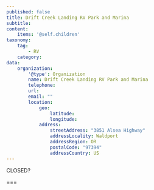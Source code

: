 ```yaml
---
published: false
title: Drift Creek Landing RV Park and Marina
subtitle: 
content:
    items: '@self.children'
taxonomy:
    tag:
        - RV
    category:
data:
    organization:
        '@type': Organization
        name: Drift Creek Landing RV Park and Marina
        telephone: 
        url: 
        email: ""
        location:
            geo:
                latitude:
                longitude:
            address:
                streetAddress: "3851 Alsea Highway"
                addressLocality: Waldport
                addressRegion: OR
                postalCode: "97394"
                addressCountry: US
---
```


CLOSED?

===
